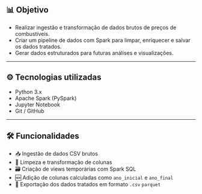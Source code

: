 ## 📊 Objetivo

- Realizar ingestão e transformação de dados brutos de preços de combustíveis.
- Criar um pipeline de dados com Spark para limpar, enriquecer e salvar os dados tratados.
- Gerar dados estruturados para futuras análises e visualizações.

---

## ⚙️ Tecnologias utilizadas

- Python 3.x
- Apache Spark (PySpark)
- Jupyter Notebook
- Git / GitHub

---

## 🛠️ Funcionalidades

- 📥 Ingestão de dados CSV brutos
- 🧼 Limpeza e transformação de colunas
- 🗃️ Criação de views temporárias com Spark SQL
- 🆕 Adição de colunas calculadas como `ano_inicial` e `ano_final`
- 💾 Exportação dos dados tratados em formato `.csv` `parquet`
